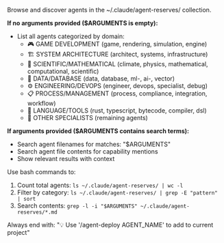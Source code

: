 Browse and discover agents in the ~/.claude/agent-reserves/ collection.

**If no arguments provided ($ARGUMENTS is empty):**
- List all agents categorized by domain:
  - 🎮 GAME DEVELOPMENT (game, rendering, simulation, engine)
  - 🏗️ SYSTEM ARCHITECTURE (architect, systems, infrastructure) 
  - 🔬 SCIENTIFIC/MATHEMATICAL (climate, physics, mathematical, computational, scientific)
  - 💾 DATA/DATABASE (data, database, ml-, ai-, vector)
  - ⚙️ ENGINEERING/DEVOPS (engineer, devops, specialist, debug)
  - 📋 PROCESS/MANAGEMENT (process, compliance, integration, workflow)
  - 🔧 LANGUAGE/TOOLS (rust, typescript, bytecode, compiler, dsl)
  - 📝 OTHER SPECIALISTS (remaining agents)

**If arguments provided ($ARGUMENTS contains search terms):**
- Search agent filenames for matches: "$ARGUMENTS"
- Search agent file contents for capability mentions
- Show relevant results with context

Use bash commands to:
1. Count total agents: `ls ~/.claude/agent-reserves/ | wc -l`
2. Filter by category: `ls ~/.claude/agent-reserves/ | grep -E "pattern" | sort`  
3. Search contents: `grep -l -i "$ARGUMENTS" ~/.claude/agent-reserves/*.md`

Always end with: "💡 Use '/agent-deploy AGENT_NAME' to add to current project"